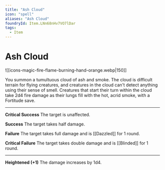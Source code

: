 ```yaml
---
title: "Ash Cloud"
icon: "spell"
aliases: "Ash Cloud"
foundryId: Item.LNn68nHv7VO7lDar
tags:
  - Item
---
```


# Ash Cloud
![[icons-magic-fire-flame-burning-hand-orange.webp|150]]

You summon a tumultuous cloud of ash and smoke. The cloud is difficult terrain for flying creatures, and creatures in the cloud can't detect anything using their sense of smell. Creatures that start their turn within the cloud take 2d4 fire damage as their lungs fill with the hot, acrid smoke, with a Fortitude save.

* * *

**Critical Success** The target is unaffected.

**Success** The target takes half damage.

**Failure** The target takes full damage and is [[Dazzled]] for 1 round.

**Critical Failure** The target takes double damage and is [[Blinded]] for 1 round.

* * *

**Heightened (+1)** The damage increases by 1d4.
